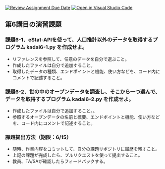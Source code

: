 [![Review Assignment Due Date](https://classroom.github.com/assets/deadline-readme-button-22041afd0340ce965d47ae6ef1cefeee28c7c493a6346c4f15d667ab976d596c.svg)](https://classroom.github.com/a/J1qyflp_)
[![Open in Visual Studio Code](https://classroom.github.com/assets/open-in-vscode-2e0aaae1b6195c2367325f4f02e2d04e9abb55f0b24a779b69b11b9e10269abc.svg)](https://classroom.github.com/online_ide?assignment_repo_id=19632753&assignment_repo_type=AssignmentRepo)
## 第6講目の演習課題
### 課題6-1．eStat-APIを使って、人口推計以外のデータを取得するプログラム kadai6-1.py を作成せよ。
* リファレンスを参照して、任意のデータを自分で選ぶこと。
* 作成したファイルは自分で追加すること。
* 取得したデータの種類、エンドポイントと機能、使い方などを、コード内にコメントで記述すること。

### 課題6-2．世の中のオープンデータを調査し、そこから一つ選んで、データを取得するプログラム kadai6-2.py を作成せよ。
* 作成したファイルは自分で追加すること。。
* 参照するオープンデータの名前と概要、エンドポイントと機能、使い方などを、コード内にコメントで記述すること。

### 課題提出方法（期限：6/15）
* 随時、作業内容をコミットして、自分の課題リポジトリに履歴を残すこと。
* 上記の課題が完成したら、プルリクエストを使って提出すること。
* 教員、TA/SAが確認したらフィードバックする。

